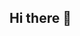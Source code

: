 ## Hi there 👋

<!--
**Kanakkkk25/Kanakkkk25** is a ✨ _special_ ✨ repository because its `README.md` (this file) appears on your GitHub profile.

Here are some ideas to get you started:

- 🔭 I’m currently working looking for new work opportunities.
- 🤔 I’m looking for help with job opportunities.
- 💬 Ask me about Data Science.
- 📫 How to reach me: kanak000163@gmail.com
- 😄 Pronouns:She
-->

